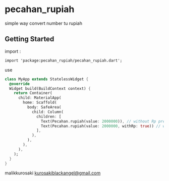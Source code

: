 # pecahan_rupiah

simple way convert number tu rupiah

## Getting Started

import :
```
import 'package:pecahan_rupiah/pecahan_rupiah.dart';
```

use

```dart
class MyApp extends StatelessWidget {
  @override
  Widget build(BuildContext context) {
    return Container(
      child: MaterialApp(
        home: Scaffold(
          body: SafeArea(
            child: Column(
              children: [
                Text(Pecahan.rupiah(value: 2000000)), // without Rp prefix
                Text(Pecahan.rupiah(value: 2000000, withRp: true)) // with Rp prefix : Rp 200.000
              ],
            ),
          ),
        ),
      ),
    );
  }
}
```

malikkurosaki <kurosakiblackangel@gmail.com>